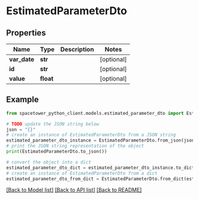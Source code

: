# EstimatedParameterDto


## Properties

Name | Type | Description | Notes
------------ | ------------- | ------------- | -------------
**var_date** | **str** |  | [optional] 
**id** | **str** |  | [optional] 
**value** | **float** |  | [optional] 

## Example

```python
from spacetower_python_client.models.estimated_parameter_dto import EstimatedParameterDto

# TODO update the JSON string below
json = "{}"
# create an instance of EstimatedParameterDto from a JSON string
estimated_parameter_dto_instance = EstimatedParameterDto.from_json(json)
# print the JSON string representation of the object
print(EstimatedParameterDto.to_json())

# convert the object into a dict
estimated_parameter_dto_dict = estimated_parameter_dto_instance.to_dict()
# create an instance of EstimatedParameterDto from a dict
estimated_parameter_dto_from_dict = EstimatedParameterDto.from_dict(estimated_parameter_dto_dict)
```
[[Back to Model list]](../README.md#documentation-for-models) [[Back to API list]](../README.md#documentation-for-api-endpoints) [[Back to README]](../README.md)


